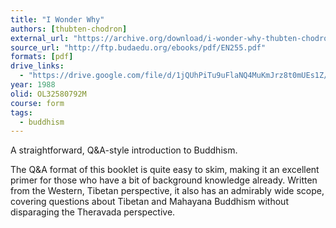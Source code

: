 ```yaml
---
title: "I Wonder Why"
authors: [thubten-chodron]
external_url: "https://archive.org/download/i-wonder-why-thubten-chodron/I%20Wonder%20Why%20-%20Thubten%20Chodron_text.pdf"
source_url: "http://ftp.budaedu.org/ebooks/pdf/EN255.pdf"
formats: [pdf]
drive_links:
  - "https://drive.google.com/file/d/1jQUhPiTu9uFlaNQ4MuKmJrz8t0mUEs1Z/view?usp=sharing"
year: 1988
olid: OL32580792M
course: form
tags:
  - buddhism
---
```


A straightforward, Q&A-style introduction to Buddhism.

The Q&A format of this booklet is quite easy to skim, making it an excellent primer for those who have a bit of background knowledge already. Written from the Western, Tibetan perspective, it also has an admirably wide scope, covering questions about Tibetan and Mahayana Buddhism without disparaging the Theravada perspective.
